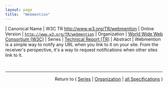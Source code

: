 ```yaml
---
layout: page
title:  "Webmention"
---
```


| Canonical Name | W3C TR http://www.w3.org/TR/webmention
| Online Version | [`http://www.w3.org/TR/webmention`](http://www.w3.org/TR/webmention)
| Organization | [World Wide Web Consortium (W3C)](..)
| Series | [Technical Report (TR)](.)
| Abstract | Webmention is a simple way to notify any URL when you link to it on your site. From the receiver's perspective, it's a way to request notifications when other sites link to it.

<br/>
<hr/>

<p style="text-align: right">Return to ( <a href="./">Series</a> | <a href="../">Organization</a> | <a href="../../">all Specifications</a> )</p>